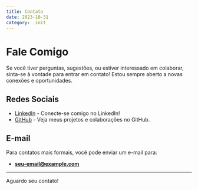 ```yaml
---
title: Contato
date: 2023-10-31
category: .init
---
```


# Fale Comigo

Se você tiver perguntas, sugestões, ou estiver interessado em colaborar, sinta-se à vontade para entrar em contato! Estou sempre aberto a novas conexões e oportunidades.

## Redes Sociais

- [LinkedIn](https://www.linkedin.com/in/seu-perfil) - Conecte-se comigo no LinkedIn!
- [GitHub](https://github.com/seu-usuario) - Veja meus projetos e colaborações no GitHub.

## E-mail

Para contatos mais formais, você pode enviar um e-mail para:

- **seu-email@example.com**

---

Aguardo seu contato!
